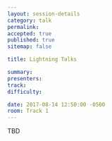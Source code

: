 ```yaml
---
layout: session-details
category: talk
permalink:
accepted: true
published: true
sitemap: false

title: Lightning Talks

summary:
presenters:
track:
difficulty:

date: 2017-08-14 12:50:00 -0500
room: Track 1
---
```

TBD
